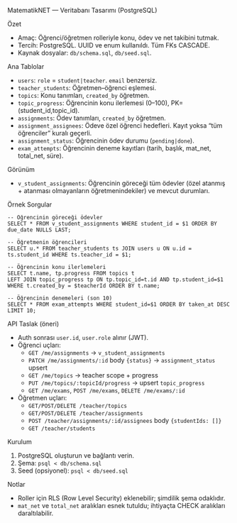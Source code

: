 MatematikNET — Veritabanı Tasarımı (PostgreSQL)

Özet
- Amaç: Öğrenci/öğretmen rolleriyle konu, ödev ve net takibini tutmak.
- Tercih: PostgreSQL. UUID ve enum kullanıldı. Tüm FKs CASCADE.
- Kaynak dosyalar: `db/schema.sql`, `db/seed.sql`.

Ana Tablolar
- `users`: `role` = `student|teacher`. `email` benzersiz.
- `teacher_students`: Öğretmen–öğrenci eşlemesi.
- `topics`: Konu tanımları, `created_by` öğretmen.
- `topic_progress`: Öğrencinin konu ilerlemesi (0–100), PK=(student_id,topic_id).
- `assignments`: Ödev tanımları, `created_by` öğretmen.
- `assignment_assignees`: Ödeve özel öğrenci hedefleri. Kayıt yoksa “tüm öğrenciler” kuralı geçerli.
- `assignment_status`: Öğrencinin ödev durumu (`pending|done`).
- `exam_attempts`: Öğrencinin deneme kayıtları (tarih, başlık, mat_net, total_net, süre).

Görünüm
- `v_student_assignments`: Öğrencinin göreceği tüm ödevler (özel atanmış + atanması olmayanların öğretmenindekiler) ve mevcut durumları.

Örnek Sorgular
```
-- Öğrencinin göreceği ödevler
SELECT * FROM v_student_assignments WHERE student_id = $1 ORDER BY due_date NULLS LAST;

-- Öğretmenin öğrencileri
SELECT u.* FROM teacher_students ts JOIN users u ON u.id = ts.student_id WHERE ts.teacher_id = $1;

-- Öğrencinin konu ilerlemeleri
SELECT t.name, tp.progress FROM topics t
LEFT JOIN topic_progress tp ON tp.topic_id=t.id AND tp.student_id=$1
WHERE t.created_by = $teacherId ORDER BY t.name;

-- Öğrencinin denemeleri (son 10)
SELECT * FROM exam_attempts WHERE student_id=$1 ORDER BY taken_at DESC LIMIT 10;
```

API Taslak (öneri)
- Auth sonrası `user.id`, `user.role` alınır (JWT). 
- Öğrenci uçları: 
  - `GET /me/assignments` → `v_student_assignments`
  - `PATCH /me/assignments/:id` body `{status}` → `assignment_status` upsert
  - `GET /me/topics` → teacher scope + progress
  - `PUT /me/topics/:topicId/progress` → upsert `topic_progress`
  - `GET /me/exams`, `POST /me/exams`, `DELETE /me/exams/:id`
- Öğretmen uçları:
  - `GET/POST/DELETE /teacher/topics`
  - `GET/POST/DELETE /teacher/assignments`
  - `POST /teacher/assignments/:id/assignees` body `{studentIds: []}`
  - `GET /teacher/students`

Kurulum
1) PostgreSQL oluşturun ve bağlantı verin.
2) Şema: `psql < db/schema.sql`
3) Seed (opsiyonel): `psql < db/seed.sql`

Notlar
- Roller için RLS (Row Level Security) eklenebilir; şimdilik şema odaklıdır.
- `mat_net` ve `total_net` aralıkları esnek tutuldu; ihtiyaçta CHECK aralıkları daraltılabilir.

